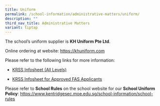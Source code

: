 ```yaml
---
title: Uniform
permalink: /school-information/administrative-matters/uniform/
description: ""
third_nav_title: Administrative Matters
variant: tiptap
---
```

<p>The school’s uniform supplier is <strong>KH Uniform Pte Ltd</strong>.</p>
<p>Online ordering at website: <a href="https://khuniform.com/" rel="noopener noreferrer nofollow" target="_blank">https://khuniform.com</a>
</p>
<p>Please refer to the following links for more information:</p>
<ul data-tight="true" class="tight">
<li>
<p><a href="/files/KRSS_Infosheet__All_Levels_.pdf" rel="noopener noreferrer nofollow" target="_blank">KRSS Infosheet (All Levels)</a>
</p>
</li>
<li>
<p><a href="/files/KRSS_Infosheet_for_Approved_FAS_Applicants.pdf" rel="noopener noreferrer nofollow" target="_blank">KRSS Infosheet for Approved FAS Applicants</a>
</p>
</li>
</ul>
<p>Please refer to <strong>School Rules</strong> on the school website for
our <strong>School Uniform Policy</strong>: <a href="https://www.kentridgesec.moe.edu.sg/school-information/school-rules/" rel="noopener noreferrer nofollow" target="_blank">https://www.kentridgesec.moe.edu.sg/school-information/school-rules</a>
</p>